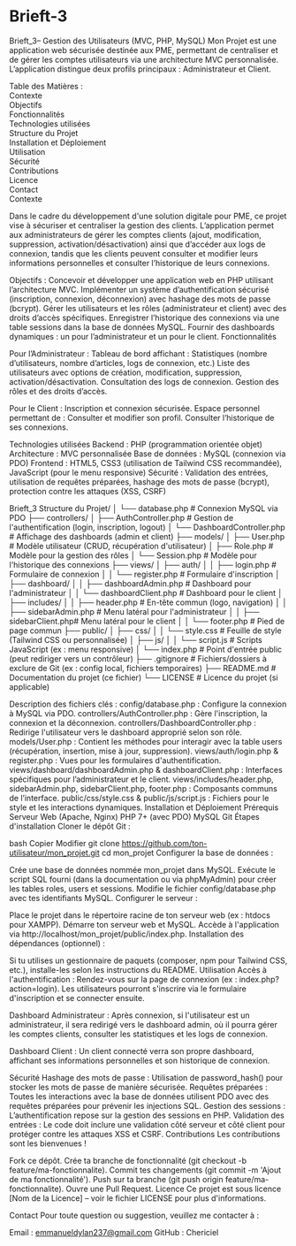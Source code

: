 # Brieft-3
Brieft_3– Gestion des Utilisateurs (MVC, PHP, MySQL)
Mon Projet est une application web sécurisée destinée aux PME, permettant de centraliser et de gérer les comptes utilisateurs via une architecture MVC personnalisée. L’application distingue deux profils principaux : Administrateur et Client.

Table des Matières :<br>
Contexte<br>
Objectifs<br>
Fonctionnalités<br>
Technologies utilisées<br>
Structure du Projet<br>
Installation et Déploiement<br>
Utilisation<br>
Sécurité<br>
Contributions<br>
Licence<br>
Contact<br>
Contexte<br>

Dans le cadre du développement d'une solution digitale pour PME, ce projet vise à sécuriser et centraliser la gestion des clients. L’application permet aux administrateurs de gérer les comptes clients (ajout, modification, suppression, activation/désactivation) ainsi que d’accéder aux logs de connexion, tandis que les clients peuvent consulter et modifier leurs informations personnelles et consulter l’historique de leurs connexions.

Objectifs :
Concevoir et développer une application web en PHP utilisant l’architecture MVC.
Implémenter un système d’authentification sécurisé (inscription, connexion, déconnexion) avec hashage des mots de passe (bcrypt).
Gérer les utilisateurs et les rôles (administrateur et client) avec des droits d’accès spécifiques.
Enregistrer l’historique des connexions via une table sessions dans la base de données MySQL.
Fournir des dashboards dynamiques : un pour l’administrateur et un pour le client.
Fonctionnalités

Pour l’Administrateur :
Tableau de bord affichant :
Statistiques (nombre d’utilisateurs, nombre d’articles, logs de connexion, etc.)
Liste des utilisateurs avec options de création, modification, suppression, activation/désactivation.
Consultation des logs de connexion.
Gestion des rôles et des droits d’accès.

Pour le Client :
Inscription et connexion sécurisée.
Espace personnel permettant de :
Consulter et modifier son profil.
Consulter l’historique de ses connexions.

Technologies utilisées
Backend : PHP (programmation orientée objet)
Architecture : MVC personnalisée
Base de données : MySQL (connexion via PDO)
Frontend : HTML5, CSS3 (utilisation de Tailwind CSS recommandée), JavaScript (pour le menu responsive)
Sécurité : Validation des entrées, utilisation de requêtes préparées, hashage des mots de passe (bcrypt), protection contre les attaques (XSS, CSRF)

Brieft_3
Structure du Projet/
│   └── database.php         # Connexion MySQL via PDO
├── controllers/
│   ├── AuthController.php   # Gestion de l'authentification (login, inscription, logout)
│   └── DashboardController.php  # Affichage des dashboards (admin et client)
├── models/
│   ├── User.php             # Modèle utilisateur (CRUD, récupération d'utilisateur)
│   ├── Role.php             # Modèle pour la gestion des rôles
│   └── Session.php          # Modèle pour l'historique des connexions
├── views/
│   ├── auth/
│   │   ├── login.php        # Formulaire de connexion
│   │   └── register.php     # Formulaire d'inscription
│   ├── dashboard/
│   │   ├── dashboardAdmin.php   # Dashboard pour l'administrateur
│   │   └── dashboardClient.php  # Dashboard pour le client
│   ├── includes/
│   │   ├── header.php       # En-tête commun (logo, navigation)
│   │   ├── sidebarAdmin.php # Menu latéral pour l'administrateur
│   │   ├── sidebarClient.php# Menu latéral pour le client
│   │   └── footer.php       # Pied de page commun
├── public/
│   ├── css/
│   │   └── style.css        # Feuille de style (Tailwind CSS ou personnalisée)
│   ├── js/
│   │   └── script.js        # Scripts JavaScript (ex : menu responsive)
│   └── index.php            # Point d'entrée public (peut rediriger vers un contrôleur)
├── .gitignore               # Fichiers/dossiers à exclure de Git (ex : config local, fichiers temporaires)
├── README.md                # Documentation du projet (ce fichier)
└── LICENSE                  # Licence du projet (si applicable)

Description des fichiers clés :
config/database.php : Configure la connexion à MySQL via PDO.
controllers/AuthController.php : Gère l'inscription, la connexion et la déconnexion.
controllers/DashboardController.php : Redirige l'utilisateur vers le dashboard approprié selon son rôle.
models/User.php : Contient les méthodes pour interagir avec la table users (récupération, insertion, mise à jour, suppression).
views/auth/login.php & register.php : Vues pour les formulaires d'authentification.
views/dashboard/dashboardAdmin.php & dashboardClient.php : Interfaces spécifiques pour l’administrateur et le client.
views/includes/header.php, sidebarAdmin.php, sidebarClient.php, footer.php : Composants communs de l’interface.
public/css/style.css & public/js/script.js : Fichiers pour le style et les interactions dynamiques.
Installation et Déploiement
Prérequis
Serveur Web (Apache, Nginx)
PHP 7+ (avec PDO)
MySQL
Git
Étapes d'installation
Cloner le dépôt Git :

bash
Copier
Modifier
git clone https://github.com/ton-utilisateur/mon_projet.git
cd mon_projet
Configurer la base de données :

Crée une base de données nommée mon_projet dans MySQL.
Exécute le script SQL fourni (dans la documentation ou via phpMyAdmin) pour créer les tables roles, users et sessions.
Modifie le fichier config/database.php avec tes identifiants MySQL.
Configurer le serveur :

Place le projet dans le répertoire racine de ton serveur web (ex : htdocs pour XAMPP).
Démarre ton serveur web et MySQL.
Accède à l'application via http://localhost/mon_projet/public/index.php.
Installation des dépendances (optionnel) :

Si tu utilises un gestionnaire de paquets (composer, npm pour Tailwind CSS, etc.), installe-les selon les instructions du README.
Utilisation
Accès à l'authentification :
Rendez-vous sur la page de connexion (ex : index.php?action=login).
Les utilisateurs pourront s'inscrire via le formulaire d'inscription et se connecter ensuite.

Dashboard Administrateur :
Après connexion, si l'utilisateur est un administrateur, il sera redirigé vers le dashboard admin, où il pourra gérer les comptes clients, consulter les statistiques et les logs de connexion.

Dashboard Client :
Un client connecté verra son propre dashboard, affichant ses informations personnelles et son historique de connexion.

Sécurité
Hashage des mots de passe :
Utilisation de password_hash() pour stocker les mots de passe de manière sécurisée.
Requêtes préparées :
Toutes les interactions avec la base de données utilisent PDO avec des requêtes préparées pour prévenir les injections SQL.
Gestion des sessions :
L’authentification repose sur la gestion des sessions en PHP.
Validation des entrées :
Le code doit inclure une validation côté serveur et côté client pour protéger contre les attaques XSS et CSRF.
Contributions
Les contributions sont les bienvenues !

Fork ce dépôt.
Crée ta branche de fonctionnalité (git checkout -b feature/ma-fonctionnalite).
Commit tes changements (git commit -m 'Ajout de ma fonctionnalité').
Push sur ta branche (git push origin feature/ma-fonctionnalite).
Ouvre une Pull Request.
Licence
Ce projet est sous licence [Nom de la Licence] – voir le fichier LICENSE pour plus d'informations.

Contact
Pour toute question ou suggestion, veuillez me contacter à :

Email : emmanueldylan237@gmail.com
GitHub : Chericiel
